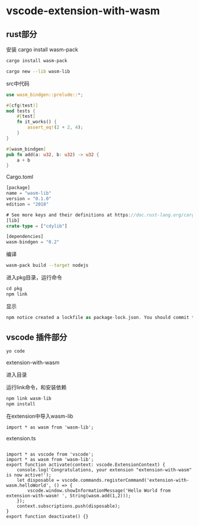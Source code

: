 # vscode-extension-with-wasm
## rust部分

安装 cargo install wasm-pack

```bash
cargo install wasm-pack
```

```bash
cargo new --lib wasm-lib
```

src中代码

```rust
use wasm_bindgen::prelude::*;

#[cfg(test)]
mod tests {
    #[test]
    fn it_works() {
        assert_eq!(2 + 2, 4);
    }
}

#[wasm_bindgen]
pub fn add(a: u32, b: u32) -> u32 {
    a + b
}
```

Cargo.toml

```rust
[package]
name = "wasm-lib"
version = "0.1.0"
edition = "2018"

# See more keys and their definitions at https://doc.rust-lang.org/cargo/reference/manifest.html
[lib]
crate-type = ["cdylib"]

[dependencies]
wasm-bindgen = "0.2"
```

编译

```bash
wasm-pack build --target nodejs
```

进入pkg目录，运行命令

```rust
cd pkg
npm link
```

显示

```rust
npm notice created a lockfile as package-lock.json. You should commit this file.
```

## vscode 插件部分

```rust
yo code
```

extension-with-wasm

进入目录

运行link命令，和安装依赖

```rust
npm link wasm-lib
npm install
```

在extension中导入wasm-lib

```tsx
import * as wasm from 'wasm-lib';
```

extension.ts

```tsx

import * as vscode from 'vscode';
import * as wasm from 'wasm-lib';
export function activate(context: vscode.ExtensionContext) {
	console.log('Congratulations, your extension "extension-with-wasm" is now active!');
	let disposable = vscode.commands.registerCommand('extension-with-wasm.helloWorld', () => {
		vscode.window.showInformationMessage('Hello World from extension-with-wasm! ', String(wasm.add(1,2)));
	});
	context.subscriptions.push(disposable);
}
export function deactivate() {}
```
